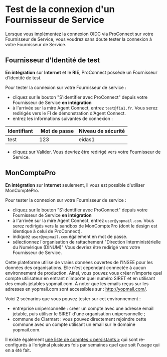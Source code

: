 # Test de la connexion d'un Fournisseur de Service

Lorsque vous implémentez la connexion OIDC via ProConnect sur votre Fournisseur de Service, vous voudrez sans doute tester la connexion à votre Fournisseur de Service.

## Fournisseur d'Identité de test
**En intégration** sur **Internet** et le **RIE**, ProConnect possède un Fournisseur d'Identité de test.

Pour tester la connexion sur votre Fournisseur de service :
- cliquez sur le bouton "S'identifier avec ProConnect" depuis votre Fournisseur de Service **en intégration**
- à l'arrivée sur la mire Agent Connect, entrez `test@fia1.fr`. Vous serez redirigés vers le FI de démonstration d'Agent Connect.
- entrez les informations suivantes de connexion :

Identifiant |  Mot de passe | Niveau de sécurité
--- | --- | --- 
test | 123 | eidas1

- cliquez sur Valider. Vous devriez être redirigé vers votre Fournisseur de Service.

## MonComptePro
**En intégration** sur **Internet** seulement, il vous est possible d'utiliser MonComptePro.

Pour tester la connexion sur votre Fournisseur de service :
- cliquez sur le bouton "S'identifier avec ProConnect" depuis votre Fournisseur de Service **en intégration**
- à l'arrivée sur la mire Agent Connect, entrez `user@yopmail.com`. Vous serez redirigés vers la sandbox de MonComptePro (dont le design est identique à celui de ProConnect).
- indiquez `user@yopmail.com` également en mot de passe.
- sélectionnez l'organisation de rattachement "Direction Interministérielle du Numérique (DINUM)" Vous devriez être redirigé vers votre Fournisseur de Service.

Cette plateforme utilise de vraies données ouvertes de l'INSEE pour les données des organisations. Elle n’est cependant connectée à aucun environnement de production. Ainsi, vous pouvez vous créer n’importe quel compte utilisateur en entrant n’importe quel numéro SIRET et en utilisant des emails jetables yopmail.com. À noter que les emails reçus sur les adresses en yopmail.com sont accessibles sur : http://yopmail.com/.

Voici 2 scénarios que vous pouvez tester sur cet environnement :

- entreprise unipersonnelle : créer un compte avec une adresse email jetable, puis utiliser le SIRET d'une organisation unipersonnelle ;
- commune de Clarmart : vous pouvez directement rejoindre cette commune avec un compte utilisant un email sur le domaine yopmail.com.

Il existe également [une liste de comptes « persistants »](https://github.com/numerique-gouv/moncomptepro/blob/master/scripts/fixtures.sql#L10) qui sont re-configurés à l'original plusieurs fois par semaines quel que soit l'usage qui en a été fait.
